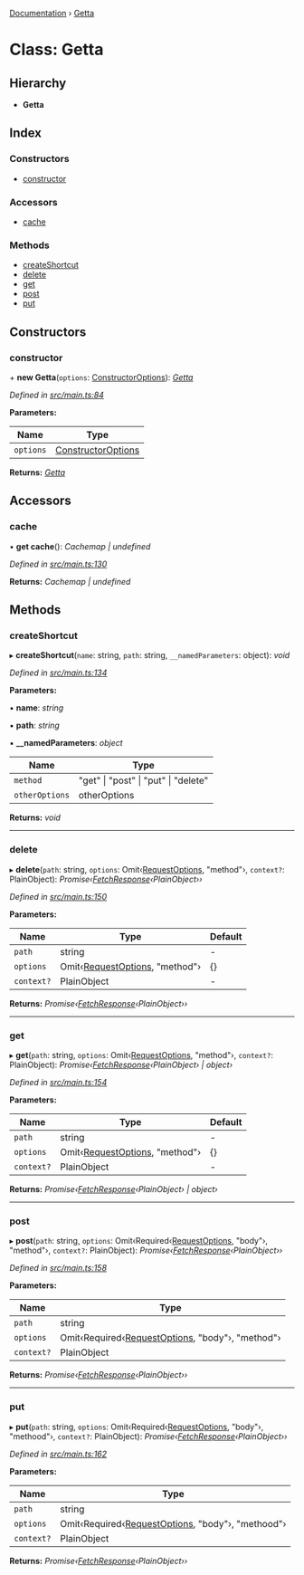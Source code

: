 [Documentation](../README.md) › [Getta](getta.md)

# Class: Getta

## Hierarchy

* **Getta**

## Index

### Constructors

* [constructor](getta.md#constructor)

### Accessors

* [cache](getta.md#cache)

### Methods

* [createShortcut](getta.md#createshortcut)
* [delete](getta.md#delete)
* [get](getta.md#get)
* [post](getta.md#post)
* [put](getta.md#put)

## Constructors

###  constructor

\+ **new Getta**(`options`: [ConstructorOptions](../interfaces/constructoroptions.md)): *[Getta](getta.md)*

*Defined in [src/main.ts:84](https://github.com/badbatch/getta/blob/389830f/src/main.ts#L84)*

**Parameters:**

Name | Type |
------ | ------ |
`options` | [ConstructorOptions](../interfaces/constructoroptions.md) |

**Returns:** *[Getta](getta.md)*

## Accessors

###  cache

• **get cache**(): *Cachemap | undefined*

*Defined in [src/main.ts:130](https://github.com/badbatch/getta/blob/389830f/src/main.ts#L130)*

**Returns:** *Cachemap | undefined*

## Methods

###  createShortcut

▸ **createShortcut**(`name`: string, `path`: string, `__namedParameters`: object): *void*

*Defined in [src/main.ts:134](https://github.com/badbatch/getta/blob/389830f/src/main.ts#L134)*

**Parameters:**

▪ **name**: *string*

▪ **path**: *string*

▪ **__namedParameters**: *object*

Name | Type |
------ | ------ |
`method` | "get" &#124; "post" &#124; "put" &#124; "delete" |
`otherOptions` | otherOptions |

**Returns:** *void*

___

###  delete

▸ **delete**(`path`: string, `options`: Omit‹[RequestOptions](../interfaces/requestoptions.md), "method"›, `context?`: PlainObject): *Promise‹[FetchResponse](../interfaces/fetchresponse.md)‹PlainObject››*

*Defined in [src/main.ts:150](https://github.com/badbatch/getta/blob/389830f/src/main.ts#L150)*

**Parameters:**

Name | Type | Default |
------ | ------ | ------ |
`path` | string | - |
`options` | Omit‹[RequestOptions](../interfaces/requestoptions.md), "method"› | {} |
`context?` | PlainObject | - |

**Returns:** *Promise‹[FetchResponse](../interfaces/fetchresponse.md)‹PlainObject››*

___

###  get

▸ **get**(`path`: string, `options`: Omit‹[RequestOptions](../interfaces/requestoptions.md), "method"›, `context?`: PlainObject): *Promise‹[FetchResponse](../interfaces/fetchresponse.md)‹PlainObject› | object›*

*Defined in [src/main.ts:154](https://github.com/badbatch/getta/blob/389830f/src/main.ts#L154)*

**Parameters:**

Name | Type | Default |
------ | ------ | ------ |
`path` | string | - |
`options` | Omit‹[RequestOptions](../interfaces/requestoptions.md), "method"› | {} |
`context?` | PlainObject | - |

**Returns:** *Promise‹[FetchResponse](../interfaces/fetchresponse.md)‹PlainObject› | object›*

___

###  post

▸ **post**(`path`: string, `options`: Omit‹Required‹[RequestOptions](../interfaces/requestoptions.md), "body"›, "method"›, `context?`: PlainObject): *Promise‹[FetchResponse](../interfaces/fetchresponse.md)‹PlainObject››*

*Defined in [src/main.ts:158](https://github.com/badbatch/getta/blob/389830f/src/main.ts#L158)*

**Parameters:**

Name | Type |
------ | ------ |
`path` | string |
`options` | Omit‹Required‹[RequestOptions](../interfaces/requestoptions.md), "body"›, "method"› |
`context?` | PlainObject |

**Returns:** *Promise‹[FetchResponse](../interfaces/fetchresponse.md)‹PlainObject››*

___

###  put

▸ **put**(`path`: string, `options`: Omit‹Required‹[RequestOptions](../interfaces/requestoptions.md), "body"›, "methood"›, `context?`: PlainObject): *Promise‹[FetchResponse](../interfaces/fetchresponse.md)‹PlainObject››*

*Defined in [src/main.ts:162](https://github.com/badbatch/getta/blob/389830f/src/main.ts#L162)*

**Parameters:**

Name | Type |
------ | ------ |
`path` | string |
`options` | Omit‹Required‹[RequestOptions](../interfaces/requestoptions.md), "body"›, "methood"› |
`context?` | PlainObject |

**Returns:** *Promise‹[FetchResponse](../interfaces/fetchresponse.md)‹PlainObject››*
